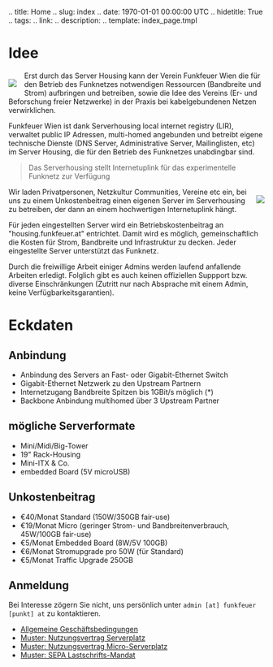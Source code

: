 .. title: Home
.. slug: index
.. date: 1970-01-01 00:00:00 UTC
.. hidetitle: True
.. tags:
.. link:
.. description:
.. template: index_page.tmpl


# Idee

<img src="/files/switch.jpg" style="margin: 15px 15px 15px 0px; float:left; " class="img-polaroid">

Erst durch das Server Housing kann der Verein Funkfeuer Wien die für den Betrieb des Funknetzes notwendigen Ressourcen (Bandbreite und Strom) aufbringen und betreiben, sowie die Idee des Vereins (Er- und Beforschung freier Netzwerke) in der Praxis bei kabelgebundenen Netzen verwirklichen.

Funkfeuer Wien ist dank Serverhousing local internet registry (LIR), verwaltet public IP Adressen, multi-homed angebunden und betreibt eigene technische Dienste (DNS Server, Administrative Server, Mailinglisten, etc) im Server Housing, die für den Betrieb des Funknetzes unabdingbar sind.

> Das Serverhousing stellt Internetuplink für das experimentelle Funknetz zur Verfügung

<img src="/files/raum.jpg" style="margin: 15px 0px 15px 15px; float: right" class="img-polaroid">

Wir laden Privatpersonen, Netzkultur Communities, Vereine etc ein, bei uns zu einem Unkostenbeitrag einen eigenen Server im Serverhousing zu betreiben, der dann an einem hochwertigen Internetuplink hängt.

Für jeden eingestellten Server wird ein Betriebskostenbeitrag an "housing.funkfeuer.at" entrichtet.
Damit wird es möglich, gemeinschaftlich die Kosten für Strom, Bandbreite und Infrastruktur zu decken. Jeder eingestellte Server unterstützt das Funknetz.

Durch die freiwillige Arbeit einiger Admins werden laufend anfallende Arbeiten erledigt. Folglich gibt es auch keinen offiziellen Suppport bzw. diverse Einschränkungen (Zutritt nur nach Absprache mit einem Admin, keine Verfügbarkeitsgarantien).


# Eckdaten

## Anbindung

- Anbindung des Servers an Fast- oder Gigabit-Ethernet Switch
- Gigabit-Ethernet Netzwerk zu den Upstream Partnern
- Internetzugang Bandbreite Spitzen bis 1GBit/s möglich (*)
- Backbone Anbindung multihomed über 3 Upstream Partner

## mögliche Serverformate

- Mini/Midi/Big-Tower
- 19" Rack-Housing
- Mini-ITX & Co.
- embedded Board (5V microUSB)

## Unkostenbeitrag

- €40/Monat Standard (150W/350GB fair-use)
- €19/Monat Micro (geringer Strom- und Bandbreitenverbrauch, 45W/100GB fair-use)
- €5/Monat Embedded Board (8W/5V 100GB)
- €6/Monat Stromupgrade pro 50W (für Standard)
- €5/Monat Traffic Upgrade 250GB

## Anmeldung

Bei Interesse zögern Sie nicht, uns persönlich unter `admin [at] funkfeuer [punkt] at` zu kontaktieren.

- [Allgemeine Geschäftsbedingungen](/files/AGB.pdf)
- [Muster: Nutzungsvertrag Serverplatz](/files/Serverplatz-Muster.pdf)
- [Muster: Nutzungsvertrag Micro-Serverplatz](/files/Micro-Serverplatz.pdf)
- [Muster: SEPA Lastschrifts-Mandat](/files/SEPA-Lastschrift.pdf)
